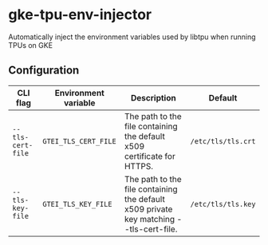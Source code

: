 # gke-tpu-env-injector
Automatically inject the environment variables used by libtpu when running TPUs on GKE

## Configuration

| CLI flag | Environment variable | Description | Default |
| -------- | -------------------- | ----------- | ------- |
| `--tls-cert-file` | `GTEI_TLS_CERT_FILE` | The path to the file containing the default x509 certificate for HTTPS.                | `/etc/tls/tls.crt`
| `--tls-key-file`  | `GTEI_TLS_KEY_FILE`  | The path to the file containing the default x509 private key matching --tls-cert-file. | `/etc/tls/tls.key`
